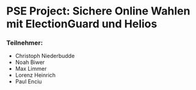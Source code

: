 # PSE Project: Sichere Online Wahlen mit ElectionGuard und Helios

### Teilnehmer:
- Christoph Niederbudde
- Noah Biwer
- Max Limmer
- Lorenz Heinrich
- Paul Enciu

